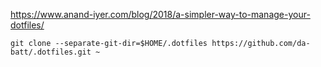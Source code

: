 https://www.anand-iyer.com/blog/2018/a-simpler-way-to-manage-your-dotfiles/

`git clone --separate-git-dir=$HOME/.dotfiles https://github.com/da-batt/.dotfiles.git ~`
